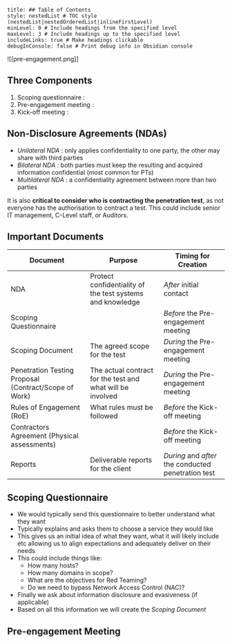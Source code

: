 ```table-of-contents
title: ## Table of Contents
style: nestedList # TOC style (nestedList|nestedOrderedList|inlineFirstLevel)
minLevel: 0 # Include headings from the specified level
maxLevel: 3 # Include headings up to the specified level
includeLinks: true # Make headings clickable
debugInConsole: false # Print debug info in Obsidian console
```

![[pre-engagement.png]]
## Three Components
1. Scoping questionnaire : 
2. Pre-engagement meeting : 
3. Kick-off meeting : 

## Non-Disclosure Agreements (NDAs)
- *Unilateral NDA* : only applies confidentiality to one party, the other may share with third parties
- *Bilateral NDA* : both parties must keep the resulting and acquired information confidential (most common for PTs)
- *Multilateral NDA* : a confidentiality agreement between more than two parties

It is also **critical to consider who is contracting the penetration test**, as not everyone has the authorisation to contract a test. This could include senior IT management, C-Level staff, or Auditors.

## Important Documents
| Document                                              | Purpose                                                    | Timing for Creation                                 |
| ----------------------------------------------------- | ---------------------------------------------------------- | --------------------------------------------------- |
| NDA                                                   | Protect confidentiality of the test systems and knowledge  | *After* initial contact                             |
| Scoping Questionnaire                                 |                                                            | *Before* the Pre-engagement meeting                 |
| Scoping Document                                      | The agreed scope for the test                              | *During* the Pre-engagement meeting                 |
| Penetration Testing Proposal (Contract/Scope of Work) | The actual contract for the test and what will be involved | *During* the Pre-engagement meeting                 |
| Rules of Engagement (RoE)                             | What rules must be followed                                | *Before* the Kick-off meeting                       |
| Contractors Agreement (Physical assessments)          |                                                            | *Before* the Kick-off meeting                       |
| Reports                                               | Deliverable reports for the client                         | *During* and *after* the conducted penetration test |
## Scoping Questionnaire
- We would typically send this questionnaire to better understand what they want
- Typically explains and asks them to choose a service they would like
- This gives us an initial idea of what they want, what it will likely include etc allowing us to align expectations and adequately deliver on their needs
- This could include things like:
	- How many hosts?
	- How many domains in scope?
	- What are the objectives for Red Teaming?
	- Do we need to bypass Network Access Control (NAC)?
- Finally we ask about information disclosure and evasiveness (if applicable)
- Based on all this information we will create the *Scoping Document*

## Pre-engagement Meeting